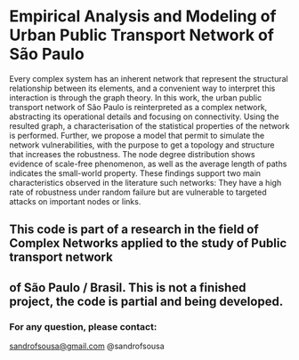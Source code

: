 # Empirical Analysis and Modeling of Urban Public Transport Network of São Paulo

Every complex system has an inherent network that represent the structural relationship between its elements,
and a convenient way to interpret this interaction is through the graph theory. 
In this work, the urban public transport network of São Paulo is reinterpreted as a complex network,
abstracting its operational details and focusing on connectivity.
Using the resulted graph, a characterisation of the statistical properties of the network is performed. 
Further, we propose a model that permit to simulate the network vulnerabilities, with the purpose to get a 
topology and structure that increases the robustness. The node degree distribution shows evidence of scale-free
phenomenon, as well as the average length of paths indicates the small-world property. 
These findings support two main characteristics observed in the literature such networks: They have a high rate
of robustness under random failure but are vulnerable to targeted attacks on important nodes or links.

## This code is part of a research in the field of Complex Networks applied to the study of Public transport network
## of São Paulo / Brasil. This is not a finished project, the code is partial and being developed.

### For any question, please contact:

sandrofsousa@gmail.com
@sandrofsousa